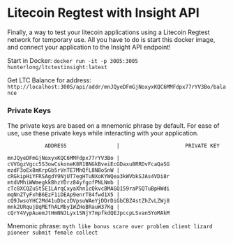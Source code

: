 # Litecoin Regtest with Insight API
Finally, a way to test your litecoin applications using a Litecoin Regtest network for temporary use. All you have to do is start this docker image, and connect your application to the Insight API endpoint!

Start in Docker: `docker run -it -p 3005:3005 hunterlong/ltctestinsight:latest`

Get LTC Balance for address: `http://localhost:3005/api/addr/mnJQyeDFmGjNoxyxKQC6MMFdpx77rYV3Bo/balance`

### Private Keys
The private keys are based on a mnemonic phrase by default. For ease of use, use these private keys while interacting with your application.
```
            ADDRESS                |                     PRIVATE KEY

mnJQyeDFmGjNoxyxKQC6MMFdpx77rYV3Bo | cVVGgzVgcc5S3owCskoneK8R1BNGkBveiEcGDaxu8RRDvFcaQaSG
mzdF3oEx8mKrpGb5rVnTE7MhQfL8N8oSnW | cRGkipHiYFRSAgdY9NjUT7egHTuNXoKYWQea3kWVbkSJAs4VDi8r
mtdVMhiWWmegkkBhzYDrz84yfgofPNLNmb | cTc8XCQZuSt5E1LArqCxyaXhn1cQkvcBMAGQ159raPSQTuBpHWdi
mqNnZTyFxhB6EzF1iDEAp9enrT84fwd1X5 | cQ9JwsoYHC2Md41uDbczDVpsuWAeYjDDrDiGbCBZ4stZhZvLZWj8
mnk2URqujBqMEfhALMby1WZHoBRauW37Kg | cQrY4VypAuemJtHmNNJLyx1SNjY7mpfkdQEJpccpLSvan5YoMAkM
```
Mnemonic phrase: `myth like bonus scare over problem client lizard pioneer submit female collect`